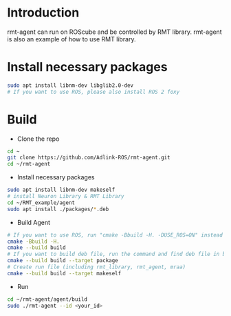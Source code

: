 # Introduction

rmt-agent can run on ROScube and be controlled by RMT library.
rmt-agent is also an example of how to use RMT library.

# Install necessary packages

```bash
sudo apt install libnm-dev libglib2.0-dev
# If you want to use ROS, please also install ROS 2 foxy
```

# Build

* Clone the repo

```bash
cd ~
git clone https://github.com/Adlink-ROS/rmt-agent.git
cd ~/rmt-agent
```

* Install necessary packages

```bash
sudo apt install libnm-dev makeself
# install Neuron Library & RMT Library
cd ~/RMT_example/agent
sudo apt install ./packages/*.deb
```

* Build Agent

```bash
# If you want to use ROS, run "cmake -Bbuild -H. -DUSE_ROS=ON" instead
cmake -Bbuild -H.
cmake --build build
# If you want to build deb file, run the command and find deb file in build folder
cmake --build build --target package
# Create run file (including rmt_library, rmt_agent, mraa)
cmake --build build --target makeself
```

* Run

```bash
cd ~/rmt-agent/agent/build
sudo ./rmt-agent --id <your_id>
```
